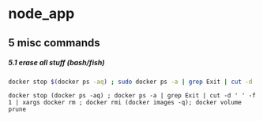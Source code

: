 # node_app

## 5 misc commands
##### 5.1 erase all stuff (bash/fish)
```bash
docker stop $(docker ps -aq) ; sudo docker ps -a | grep Exit | cut -d ' ' -f 1 | xargs sudo docker rm ; docker rmi $(docker images -q); docker volume prune
```
```fish
docker stop (docker ps -aq) ; docker ps -a | grep Exit | cut -d ' ' -f 1 | xargs docker rm ; docker rmi (docker images -q); docker volume prune
```